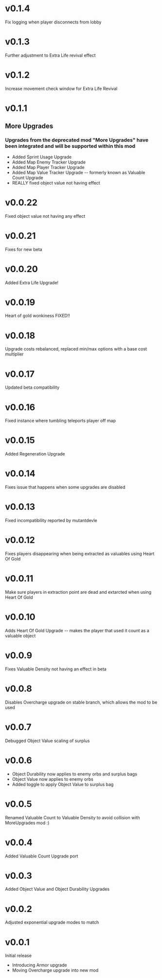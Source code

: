 # v0.1.4
Fix logging when player disconnects from lobby

# v0.1.3
Further adjustment to Extra Life revival effect

# v0.1.2
Increase movement check window for Extra Life Revival

# v0.1.1
## More Upgrades
### Upgrades from the deprecated mod "More Upgrades" have been integrated and will be supported within this mod
* Added Sprint Usage Upgrade
* Added Map Enemy Tracker Upgrade
* Added Map Player Tracker Upgrade
* Added Map Value Tracker Upgrade -- formerly known as Valuable Count Upgrade
* REALLY fixed object value not having effect

# v0.0.22
Fixed object value not having any effect

# v0.0.21
Fixes for new beta

# v0.0.20
Added Extra Life Upgrade!

# v0.0.19
Heart of gold wonkiness FIXED!!

# v0.0.18
Upgrade costs rebalanced, replaced min/max options with a base cost multiplier

# v0.0.17
Updated beta compatibility

# v0.0.16
Fixed instance where tumbling teleports player off map

# v0.0.15
Added Regeneration Upgrade

# v0.0.14
Fixes issue that happens when some upgrades are disabled

# v0.0.13
Fixed incompatibility reported by mutantdevle

# v0.0.12
Fixes players disappearing when being extracted as valuables using Heart Of Gold

# v0.0.11
Make sure players in extraction point are dead and extarcted when using Heart Of Gold

# v0.0.10
Adds Heart Of Gold Upgrade -- makes the player that used it count as a valuable object

# v0.0.9
Fixes Valuable Density not having an effect in beta

# v0.0.8
Disables Overcharge upgrade on stable branch, which allows the mod to be used

# v0.0.7
Debugged Object Value scaling of surplus

# v0.0.6
* Object Durability now applies to enemy orbs and surplus bags
* Object Value now applies to enemy orbs
* Added toggle to apply Object Value to surplus bag

# v0.0.5
Renamed Valuable Count to Valuable Density to avoid collision with MoreUpgrades mod :)

# v0.0.4
Added Valuable Count Upgrade port

# v0.0.3
Added Object Value and Object Durability Upgrades

# v0.0.2
Adjusted exponential upgrade modes to match

# v0.0.1
Initial release
* Introducing Armor upgrade
* Moving Overcharge upgrade into new mod